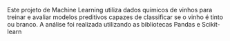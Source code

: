 Este projeto de Machine Learning utiliza dados químicos de vinhos para treinar e avaliar modelos preditivos capazes de classificar se o vinho é tinto ou branco.
A análise foi realizada utilizando as bibliotecas Pandas e Scikit-learn
